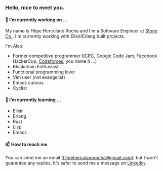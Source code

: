 ### Hello, nice to meet you.

#### 🔭 I’m currently working on ...

My name is Filipe Herculano Rocha and I'm a Software Engineer at [Stone Co.](https://www.stone.com.br/). I'm currently working with Elixir/Erlang built projects.

I'm Also:
- Former competitive programmer ([ICPC](https://icpc.global/ICPCID/YNDRLPYLCZ3P), Google Code Jam, Facebook HackerCup, [Codeforces](https://codeforces.com/profile/Sazzon), you name it ...)
- Blockchain Enthusiast
- Functional programming lover
- Vim user (not evangelist)
- Emacs curious
- Cyclist

#### 🌱 I’m currently learning ...

- Elixir
- Erlang
- Rust
- Lisp
- Emacs

#### 📫 How to reach me

You can send me an email (filipeherculanorocha@gmail.com), but I won't guarantee any replies. It's safer to send me a message on [Linkedin](https://www.linkedin.com/in/filipe-herculano/). 


<!--
**filipeherculano/filipeherculano** is a ✨ _special_ ✨ repository because its `README.md` (this file) appears on your GitHub profile.

Here are some ideas to get you started:

- 🔭 I’m currently working on ...
- 🌱 I’m currently learning ...
- 👯 I’m looking to collaborate on ...
- 🤔 I’m looking for help with ...
- 💬 Ask me about ...
- 📫 How to reach me: ...
- 😄 Pronouns: ...
- ⚡ Fun fact: ...
-->
